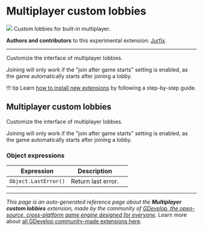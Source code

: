 # Multiplayer custom lobbies

<img src="https://asset-resources.gdevelop.io/public-resources/Icons/Glyphster Pack/Master/SVG/Applications and Programming/a99813f48b4c6bc26cf2a28cb711a75105386ad69408d7e895ff69bb29051e95_Applications and Programming_application_coding_web_page_add.svg" class="extension-icon"></img>
Custom lobbies for built-in multiplayer.

**Authors and contributors** to this experimental extension: [Jurfix](https://gd.games/Jurfix).

---

Customize the interface of multiplayer lobbies.

Joining will only work if the "join after game starts" setting is enabled, as the game automatically starts after joining a lobby.

!!! tip
    Learn [how to install new extensions](/gdevelop5/extensions/search) by following a step-by-step guide.



## Multiplayer custom lobbies 

Customize the interface of multiplayer lobbies.

Joining will only work if the "join after game starts" setting is enabled, as the game automatically starts after joining a lobby. 

### Object expressions

| Expression | Description |  |
|-----|-----|-----|
| `Object.LastError()` | Return last error. ||


---

*This page is an auto-generated reference page about the **Multiplayer custom lobbies** extension, made by the community of [GDevelop, the open-source, cross-platform game engine designed for everyone](https://gdevelop.io/).* Learn more about [all GDevelop community-made extensions here](/gdevelop5/extensions).